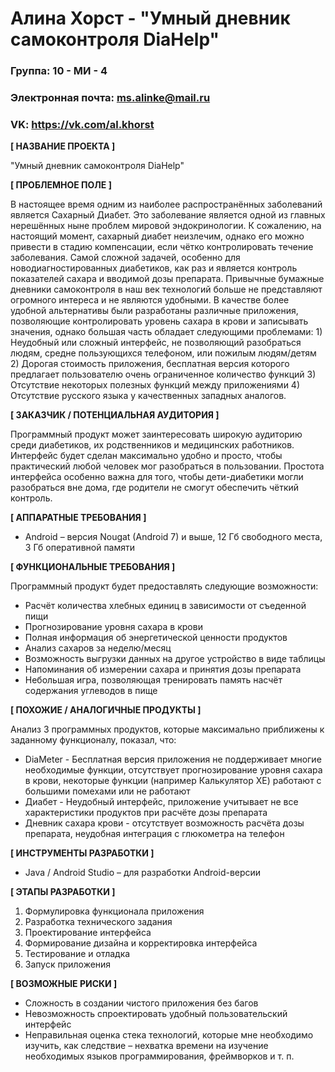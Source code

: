 # Алина Хорст - "Умный дневник самоконтроля DiaHelp"

### Группа: 10 - МИ - 4
### Электронная почта: ms.alinke@mail.ru
### VK: https://vk.com/al.khorst

**[ НАЗВАНИЕ ПРОЕКТА ]**

"Умный дневник самоконтроля DiaHelp"

**[ ПРОБЛЕМНОЕ ПОЛЕ ]**

В настоящее время одним из наиболее распространённых заболеваний является Сахарный Диабет. Это заболевание является одной из главных нерешённых ныне проблем мировой эндокринологии. К сожалению, на настоящий момент, сахарный диабет неизлечим, однако его можно привести в стадию компенсации, если чётко контролировать течение заболевания. Самой сложной задачей, особенно для новодиагностированных диабетиков, как раз и является контроль показателей сахара и вводимой дозы препарата. Привычные бумажные дневники самоконтроля в наш век технологий больше не представляют огромного интереса и не являются удобными. В качестве более удобной альтернативы были разработаны различные приложения, позволяющие контролировать уровень сахара в крови и записывать значения, однако большая часть обладает следующими проблемами: 1) Неудобный или сложный интерфейс, не позволяющий разобраться людям, средне пользующихся телефоном, или пожилым людям/детям 2) Дорогая стоимость приложения, бесплатная версия которого предлагает пользователю очень ограниченное количество функций 3) Отсутствие некоторых полезных функций между приложениями 4) Отсутствие русского языка у качественных западных аналогов. 

**[ ЗАКАЗЧИК / ПОТЕНЦИАЛЬНАЯ АУДИТОРИЯ ]**

Программный продукт может заинтересовать широкую аудиторию среди диабетиков, их родственников и медицинских работников. Интерфейс будет сделан максимально удобно и просто, чтобы практический любой человек мог разобраться в пользовании. Простота интерфейса особенно важна для того, чтобы дети-диабетики могли разобраться вне дома, где родители не смогут обеспечить чёткий контроль.

**[ АППАРАТНЫЕ ТРЕБОВАНИЯ ]** 

* Android – версия Nougat (Android 7) и выше, 12 Гб свободного места, 3 Гб оперативной памяти

**[ ФУНКЦИОНАЛЬНЫЕ ТРЕБОВАНИЯ ]**

Программный продукт будет предоставлять следующие возможности:
* Расчёт количества хлебных единиц в зависимости от съеденной пищи
* Прогнозирование уровня сахара в крови
* Полная информация об энергетической ценности продуктов
* Анализ сахаров за неделю/месяц
* Возможность выгрузки данных на другое устройство в виде таблицы
* Напоминания об измерении сахара и принятия дозы препарата
* Небольшая игра, позволяющая тренировать память насчёт содержания углеводов в пище

**[ ПОХОЖИЕ / АНАЛОГИЧНЫЕ ПРОДУКТЫ ]**

Анализ 3 программных продуктов, которые максимально приближены к заданному функционалу, показал, что:

* DiaMeter - Бесплатная версия приложения не поддерживает многие необходимые функции, отсутствует прогнозирование уровня сахара в крови, некоторые функции (например Калькулятор ХЕ) работают с большими помехами или не работают
* Диабет - Неудобный интерфейс, приложение учитывает не все характеристики продуктов при расчёте дозы препарата
* Дневник сахара крови - отсутствует возможность расчёта дозы препарата, неудобная интеграция с глюкометра на телефон

**[ ИНСТРУМЕНТЫ РАЗРАБОТКИ ]**

*	Java / Android Studio – для разработки Android-версии

**[ ЭТАПЫ РАЗРАБОТКИ ]**

1) Формулировка функционала приложения
2) Разработка технического задания
3) Проектирование интерфейса
4) Формирование дизайна и корректировка интерфейса
5) Тестирование и отладка
6) Запуск приложения

**[ ВОЗМОЖНЫЕ РИСКИ ]**
* Сложность в создании чистого приложения без багов
*	Невозможность спроектировать удобный пользовательский интерфейс 
*	Неправильная оценка стека технологий, которые мне необходимо изучить, как следствие – нехватка времени на изучение необходимых языков программирования, фреймворков и т. п.
